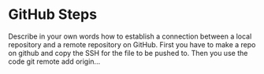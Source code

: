 # GitHub Steps

Describe in your own words how to establish a connection between a local repository and a remote repository on GitHub.
First you have to make a repo on github and copy the SSH for the file to be pushed to. Then you use the code git remote add origin...